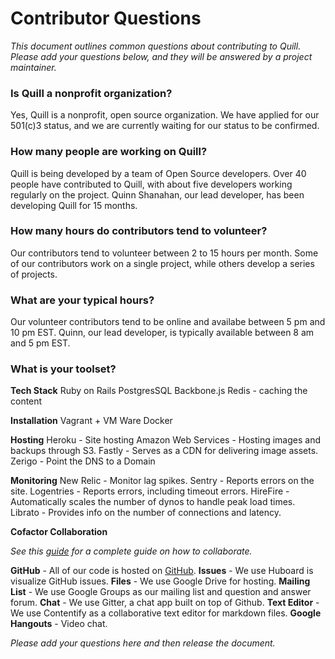 # Contributor Questions

*This document outlines common questions about contributing to Quill. Please add your questions below, and they will be answered by a project maintainer.* 

### Is Quill a nonprofit organization?
Yes, Quill is a nonprofit, open source organization. We have applied for our 501(c)3 status, and we are currently waiting for our status to be confirmed. 


### How many people are working on Quill?

Quill is being developed by a team of Open Source developers. Over 40 people have contributed to Quill, with about five developers working regularly on the project. Quinn Shanahan, our lead developer, has been developing Quill for 15 months. 


### How many hours do contributors tend to volunteer?
Our contributors tend to volunteer between 2 to 15 hours per month. Some of our contributors work on a single project, while others develop a series of projects.  


### What are your typical hours?

Our volunteer contributors tend to be online and availabe between 5 pm and 10 pm EST. Quinn, our lead developer, is typically available between 8 am and 5 pm EST.


### What is your toolset?

**Tech Stack**
Ruby on Rails
PostgresSQL
Backbone.js
Redis - caching the content 

**Installation**
Vagrant + VM Ware
Docker

**Hosting**
Heroku - Site hosting
Amazon Web Services - Hosting images and backups through S3.
Fastly - Serves as a CDN for delivering image assets. 
Zerigo - Point the DNS to a Domain

**Monitoring**
New Relic - Monitor lag spikes. 
Sentry - Reports errors on the site. 
Logentries - Reports errors, including timeout errors. 
HireFire - Automatically scales the number of dynos to handle peak load times. 
Librato - Provides info on the number of connections and latency. 

**Cofactor Collaboration**

*See this [guide](http://empirical-contentify.herokuapp.com/#/learn-more/Compass/Getting-Started-With-Compass.md) for a complete guide on how to collaborate.*

**GitHub** - All of our code is hosted on [GitHub](https://github.com/empirical-org/).
**Issues** - We use Huboard is visualize GitHub issues. 
**Files** - We use Google Drive for hosting. 
**Mailing List**  - We use Google Groups as our mailing list and question and answer forum.
**Chat** - We use Gitter, a chat app built on top of Github.
**Text Editor** - We use Contentify as a collaborative text editor for markdown files.
**Google Hangouts** - Video chat.



*Please add your questions here and then release the document.*